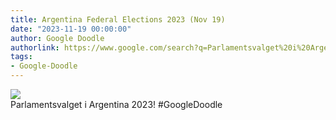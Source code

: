 ```yaml
---
title: Argentina Federal Elections 2023 (Nov 19)
date: "2023-11-19 00:00:00"
author: Google Doodle
authorlink: https://www.google.com/search?q=Parlamentsvalget%20i%20Argentina%202023
tags:
- Google-Doodle
---
```

<img src="https://www.google.com/logos/doodles/2023/argentina-federal-elections-2023-nov-19-6753651837110461-l.png" referrerpolicy="no-referrer"><br>Parlamentsvalget i Argentina 2023! #GoogleDoodle